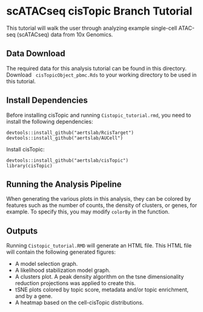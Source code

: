 # scATACseq cisTopic Branch Tutorial

This tutorial will walk the user through analyzing example single-cell ATAC-seq (scATACseq) data from 10x Genomics.

## Data Download
The required data for this analysis tutorial can be found in this directory. Download ` cisTopicObject_pbmc.Rds` to your working directory to be used in this tutorial.

## Install Dependencies
Before installing cisTopic and running `Cistopic_tutorial.rmd`, you need to install the following dependencies:

```{r}
devtools::install_github("aertslab/RcisTarget")
devtools::install_github("aertslab/AUCell")
```
Install cisTopic:
```{r}
devtools::install_github("aertslab/cisTopic")
library(cisTopic)
```

## Running the Analysis Pipeline
When generating the various plots in this analysis, they can be colored by features such as the number of counts, the density of clusters, or genes, for example. To specify this, you may modify `colorBy` in the function.

## Outputs

Running `Cistopic_tutorial.RMD` will generate an HTML file. This HTML file will contain the following generated figures:
  
  - A model selection graph.
  - A likelihood stabilization model graph.
  - A clusters plot. A peak density algorithm on the tsne dimensionality reduction projections was applied to create this.
  - tSNE plots colored by topic score, metadata and/or topic enrichment, and by a gene.
  - A heatmap based on the cell-cisTopic distributions.
